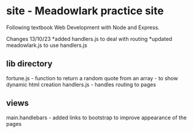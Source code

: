 # site - Meadowlark practice site

Following textbook Web Development with Node and Express.

Changes
13/10/23
*added handlers.js to deal with routing
*updated meadowlark.js to use handlers.js

## lib directory

fortune.js - function to return a random quote from an array - to show dynamic html creation
handlers.js - handles routing to pages

## views

main.handlebars - added links to bootstrap to improve appearance of the pages
